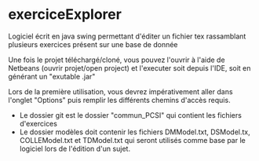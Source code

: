 # exerciceExplorer
Logiciel écrit en java swing permettant d'éditer un fichier tex rassamblant plusieurs exercices présent sur une base de donnée


Une fois le projet téléchargé/cloné, vous pouvez l'ouvrir à l'aide de Netbeans (ouvrir projet/open project) et l'executer soit depuis l'IDE, soit en générant un "exutable .jar"


Lors de la première utilisation, vous devrez impérativement aller dans l'onglet "Options" puis remplir les différents chemins d'accès requis.

- Le dossier git est le dossier "commun_PCSI" qui contient les fichiers d'exercices
- Le dossier modèles doit contenir les fichiers DMModel.txt, DSModel.tx, COLLEModel.txt et TDModel.txt qui seront utilisés comme base par le logiciel lors de l'édition d'un sujet.
